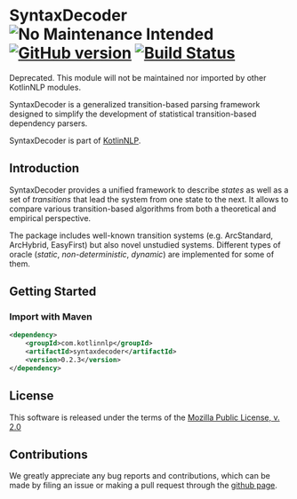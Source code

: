 # SyntaxDecoder ![No Maintenance Intended](http://unmaintained.tech/badge.svg) [![GitHub version](https://badge.fury.io/gh/KotlinNLP%2FSyntaxDecoder.svg)](https://badge.fury.io/gh/KotlinNLP%2FSyntaxDecoder) [![Build Status](https://travis-ci.org/KotlinNLP/SyntaxDecoder.svg?branch=master)](https://travis-ci.org/KotlinNLP/SyntaxDecoder)

Deprecated. This module will not be maintained nor imported by other KotlinNLP modules. 

SyntaxDecoder is a generalized transition-based parsing framework designed to simplify the development of 
statistical transition-based dependency parsers.

SyntaxDecoder is part of [KotlinNLP](http://kotlinnlp.com/ "KotlinNLP").


## Introduction

SyntaxDecoder provides a unified framework to describe *states* as well as a set of *transitions* that lead the 
system from one state to the next.
It allows to compare various transition-based algorithms from both a theoretical and empirical perspective.

The package includes well-known transition systems (e.g. ArcStandard, ArcHybrid, EasyFirst) but also novel 
unstudied systems. Different types of oracle (*static*, *non-deterministic*, *dynamic*) are implemented for some of 
them.


## Getting Started

### Import with Maven

```xml
<dependency>
    <groupId>com.kotlinnlp</groupId>
    <artifactId>syntaxdecoder</artifactId>
    <version>0.2.3</version>
</dependency>
```


## License

This software is released under the terms of the
[Mozilla Public License, v. 2.0](https://mozilla.org/MPL/2.0/ "Mozilla Public License, v. 2.0")


## Contributions

We greatly appreciate any bug reports and contributions, which can be made by filing an issue or making a pull
request through the [github page](https://github.com/kotlinnlp/SyntaxDecoder "KotlinNLP - SyntaxDecoder on 
GitHub").
